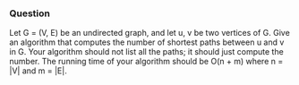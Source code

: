 ### Question

Let G = (V, E) be an undirected graph, and let u, v be two vertices of G. Give an algorithm that computes the number of shortest paths between u and v in G. Your algorithm should not list all the paths; it should just compute the number. The running time of your algorithm should be O(n + m) where n = |V| and m = |E|.
